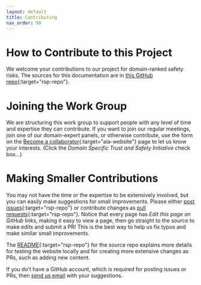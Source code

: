 ```yaml
---
layout: default
title: Contributing
nav_order: 90
---
```


# How to Contribute to this Project

We welcome your contributions to our project for domain-ranked safety risks. The sources for this documentation are in [this GitHub repo](https://github.com/The-AI-Alliance/ranking-safety-priorities){:target="rsp-repo"}. 

# Joining the Work Group

We are structuring this work group to support people with any level of time and expertise they can contribute. If you want to join our regular meetings, join one of our domain-expert panels, or otherwise contribute, use the form on the [Become a collaborator](https://thealliance.ai/become-a-collaborator){:target="aia-website"} page to let us know your interests. (Click the _Domain Specific Trust and Safety Initiative_ check box...)


# Making Smaller Contributions

You may not have the time or the expertise to be extensively involved, but you can easily make suggestions for small improvements. Please either [post issues](https://github.com/The-AI-Alliance/ranking-safety-priorities/issues){:target="rsp-repo"} or contribute changes as [pull requests](https://github.com/The-AI-Alliance/ranking-safety-priorities/pulls){:target="rsp-repo"}. Notice that every page has _Edit this page on GitHub_ links, making it easy to view a page, then go straight to the source to make edits and submit a PR! This is the best way to help us fix typos and make similar small improvements.

The [README](https://github.com/The-AI-Alliance/ranking-safety-priorities){:target="rsp-repo"} for the source repo explains more details for testing the website locally and for creating more extensive changes as PRs, such as adding new content.

If you do't have a GitHub account, which is required for posting issues or PRs, then [send us email](mailto:contact@thealliance.ai) with your suggestions.